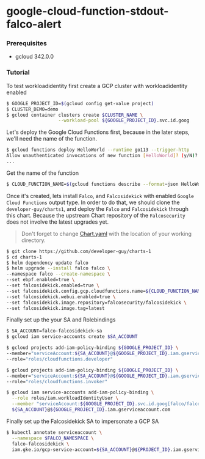 # google-cloud-function-stdout-falco-alert

### Prerequisites

* gcloud 342.0.0

### Tutorial

To test workloadidentity first create a GCP cluster with workloadidentity enabled

```bash
$ GOOGLE_PROJECT_ID=$(gcloud config get-value project)
$ CLUSTER_DEMO=demo
$ gcloud container clusters create $CLUSTER_NAME \
                   --workload-pool ${GOOGLE_PROJECT_ID}.svc.id.goog
```

Let's deploy the Google Cloud Functions first, because in the later steps, we'll need the name of the function.

```bash
$ gcloud functions deploy HelloWorld --runtime go113 --trigger-http
Allow unauthenticated invocations of new function [HelloWorld]? (y/N)? N
...
```

Get the name of the function
```bash
$ CLOUD_FUNCTION_NAME=$(gcloud functions describe --format=json HelloWorld | jq -r '.name')
```

Once it's created, lets install `Falco`, and `Falcosidekick` with enabled `Google Cloud Functions` output type. In order to do that, 
we should clone the `developer-guy/charts1`, and deploy the `Falco` and `Falcosidekick` through this chart.
 Because the upstream Chart repository of the `Falcosecurity` does not involve the latest upgrades yet.

> Don't forget to change [Chart.yaml](https://github.com/developer-guy/charts-1/blob/master/falco/Chart.yaml#L24) with the location of your working directory.

```bash
$ git clone https://github.com/developer-guy/charts-1
$ cd charts-1
$ helm dependency update falco
$ helm upgrade --install falco falco \
--namespace falco --create-namespace \
--set ebpf.enabled=true \
--set falcosidekick.enabled=true \
--set falcosidekick.config.gcp.cloudfunctions.name=${CLOUD_FUNCTION_NAME} \
--set falcosidekick.webui.enabled=true \
--set falcosidekick.image.repository=falcosecurity/falcosidekick \
--set falcosidekick.image.tag=latest
```

Finally set up the your SA and Rolebindings
```bash
$ SA_ACCOUNT=falco-falcosidekick-sa
$ gcloud iam service-accounts create $SA_ACCOUNT

$ gcloud projects add-iam-policy-binding ${GOOGLE_PROJECT_ID} \
--member="serviceAccount:${SA_ACCOUNT}@${GOOGLE_PROJECT_ID}.iam.gserviceaccount.com" \
--role="roles/cloudfunctions.developer"

$ gcloud projects add-iam-policy-binding ${GOOGLE_PROJECT_ID} \
--member="serviceAccount:${SA_ACCOUNT}@${GOOGLE_PROJECT_ID}.iam.gserviceaccount.com" \
--role="roles/cloudfunctions.invoker"

$ gcloud iam service-accounts add-iam-policy-binding \
  --role roles/iam.workloadIdentityUser \
  --member "serviceAccount:${GOOGLE_PROJECT_ID}.svc.id.goog[falco/falco-falcosidekick]" \
  ${SA_ACCOUNT}@${GOOGLE_PROJECT_ID}.iam.gserviceaccount.com
```

Finally set up the Falcosidekick SA to impersonate a GCP SA
```bash
$ kubectl annotate serviceaccount \
  --namespace $FALCO_NAMESPACE \
  falco-falcosidekick \
  iam.gke.io/gcp-service-account=${SA_ACCOUNT}@${PROJECT_ID}.iam.gserviceaccount.com
```
